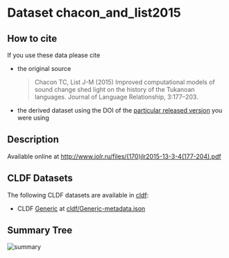 # Dataset chacon_and_list2015

## How to cite

If you use these data please cite
- the original source
  > Chacon TC, List J-M (2015) Improved computational models of sound change shed light on the history of the Tukanoan languages. Journal of Language Relationship, 3:177–203.
- the derived dataset using the DOI of the [particular released version](../../releases/) you were using

## Description


Available online at http://www.jolr.ru/files/(170)jlr2015-13-3-4(177-204).pdf


## CLDF Datasets

The following CLDF datasets are available in [cldf](cldf):

- CLDF [Generic](https://github.com/cldf/cldf/tree/master/modules/Generic) at [cldf/Generic-metadata.json](cldf/Generic-metadata.json)

## Summary Tree

![summary](./summary_tree.svg)